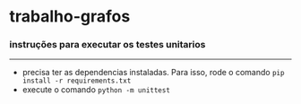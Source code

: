 # trabalho-grafos

### instruções para executar os testes unitarios
---

- precisa ter as dependencias instaladas. Para isso, rode o comando `pip install -r requirements.txt`  
- execute o comando `python -m unittest`  